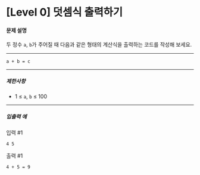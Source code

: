 # [Level 0] 덧셈식 출력하기

#### 문제 설명

두 정수 ```a```, ```b```가 주어질 때 다음과 같은 형태의 계산식을 출력하는 코드를 작성해 보세요.

---

```
a + b = c
```

---

##### 제한사항

- 1 ≤ ```a```, ```b``` ≤ 100

---

##### 입출력 예

입력 #1

```
4 5
```

출력 #1

```
4 + 5 = 9
```
